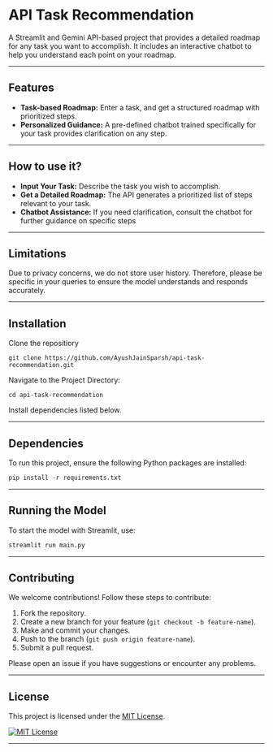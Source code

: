# API Task Recommendation

A Streamlit and Gemini API-based project that provides a detailed roadmap for any task you want to accomplish. It includes an interactive chatbot to help you understand each point on your roadmap.

---

## Features

- **Task-based Roadmap:** Enter a task, and get a structured roadmap with prioritized steps.
- **Personalized Guidance:** A pre-defined chatbot trained specifically for your task provides clarification on any step.

---

## How to use it?

- **Input Your Task:** Describe the task you wish to accomplish.
- **Get a Detailed Roadmap:** The API generates a prioritized list of steps relevant to your task.
- **Chatbot Assistance:** If you need clarification, consult the chatbot for further guidance on specific steps

---

## Limitations 

Due to privacy concerns, we do not store user history. Therefore, please be specific in your queries to ensure the model understands and responds accurately.

---

## Installation

Clone the repositiory

```sih 
git clone https://github.com/AyushJainSparsh/api-task-recommendation.git
```

Navigate to the Project Directory:

```sih
cd api-task-recommendation
```

Install dependencies listed below. 

---

## Dependencies

To run this project, ensure the following Python packages are installed:

``` python
pip install -r requirements.txt
```

---

## Running the Model

To start the model with Streamlit, use:

```python
streamlit run main.py
```

---

## Contributing

We welcome contributions! Follow these steps to contribute:

1. Fork the repository.
2. Create a new branch for your feature (`git checkout -b feature-name`).
3. Make and commit your changes.
4. Push to the branch (`git push origin feature-name`).
5. Submit a pull request.

Please open an issue if you have suggestions or encounter any problems.

---

## License

This project is licensed under the [MIT License](https://github.com/AyushJainSparsh/api-task-recommendation/blob/main/LICENSE).

[![MIT License](https://img.shields.io/badge/License-MIT-green.svg)](https://github.com/AyushJainSparsh/api-task-recommendation?tab=MIT-1-ov-file)

---
